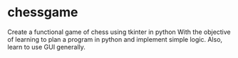 # chessgame
Create a functional game of chess using tkinter in python
With the objective of learning to plan a program in python and implement simple logic.
Also, learn to use GUI generally.
